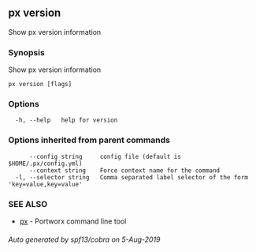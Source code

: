 ## px version

Show px version information

### Synopsis

Show px version information

```
px version [flags]
```

### Options

```
  -h, --help   help for version
```

### Options inherited from parent commands

```
      --config string     config file (default is $HOME/.px/config.yml)
      --context string    Force context name for the command
  -l, --selector string   Comma separated label selector of the form 'key=value,key=value'
```

### SEE ALSO

* [px](px.md)	 - Portworx command line tool

###### Auto generated by spf13/cobra on 5-Aug-2019
